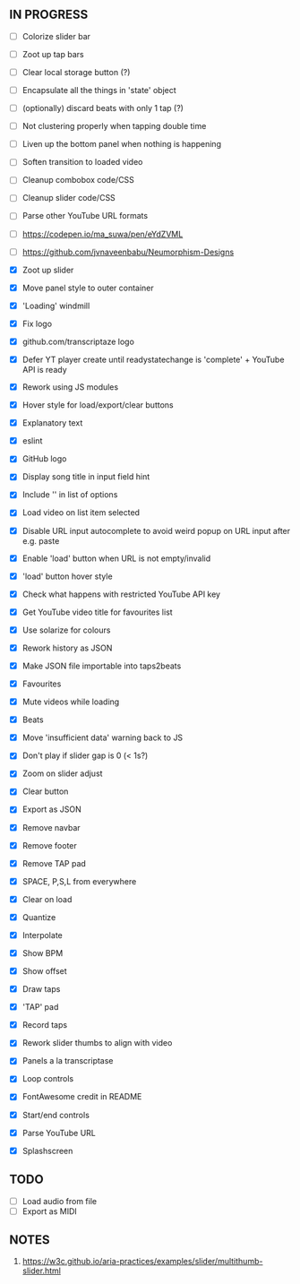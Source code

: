 ## IN PROGRESS

- [ ] Colorize slider bar
- [ ] Zoot up tap bars
- [ ] Clear local storage button (?)
- [ ] Encapsulate all the things in 'state' object
- [ ] (optionally) discard beats with only 1 tap (?)
- [ ] Not clustering properly when tapping double time

- [ ] Liven up the bottom panel when nothing is happening
- [ ] Soften transition to loaded video
- [ ] Cleanup combobox code/CSS
- [ ] Cleanup slider code/CSS
- [ ] Parse other YouTube URL formats
- [ ] https://codepen.io/ma_suwa/pen/eYdZVML
- [ ] https://github.com/jvnaveenbabu/Neumorphism-Designs

- [x] Zoot up slider
- [x] Move panel style to outer container
- [x] 'Loading' windmill
- [x] Fix logo
- [x] github.com/transcriptaze logo
- [x] Defer YT player create until readystatechange is 'complete' + YouTube API is ready
- [x] Rework using JS modules
- [x] Hover style for load/export/clear buttons
- [x] Explanatory text
- [x] eslint
- [x] GitHub logo
- [x] Display song title in input field hint
- [x] Include '' in list of options
- [x] Load video on list item selected
- [x] Disable URL input autocomplete to avoid weird popup on URL input after e.g. paste
- [x] Enable 'load' button when URL is not empty/invalid
- [x] 'load' button hover style 
- [x] Check what happens with restricted YouTube API key
- [x] Get YouTube video title for favourites list
- [x] Use solarize for colours
- [x] Rework history as JSON
- [x] Make JSON file importable into taps2beats
- [x] Favourites
- [x] Mute videos while loading
- [x] Beats
- [x] Move 'insufficient data' warning back to JS
- [x] Don't play if slider gap is 0 (< 1s?)
- [x] Zoom on slider adjust
- [x] Clear button
- [x] Export as JSON
- [x] Remove navbar
- [x] Remove footer
- [x] Remove TAP pad
- [x] SPACE, P,S,L from everywhere
- [x] Clear on load
- [x] Quantize
- [x] Interpolate
- [x] Show BPM
- [x] Show offset
- [x] Draw taps
- [x] 'TAP' pad
- [x] Record taps
- [x] Rework slider thumbs to align with video
- [x] Panels a la transcriptase
- [x] Loop controls
- [x] FontAwesome credit in README
- [x] Start/end controls
- [x] Parse YouTube URL
- [x] Splashscreen

## TODO

- [ ] Load audio from file
- [ ] Export as MIDI

## NOTES

1. https://w3c.github.io/aria-practices/examples/slider/multithumb-slider.html


